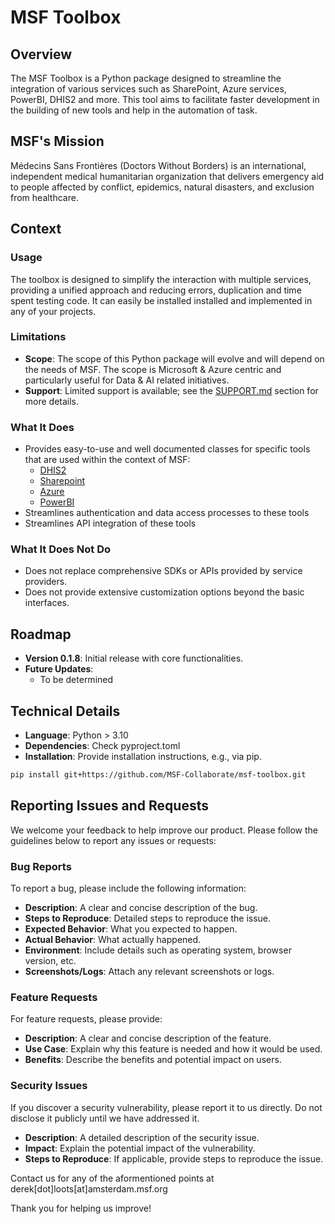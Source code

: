 # MSF Toolbox

## Overview

The MSF Toolbox is a Python package designed to streamline the integration of various services such as SharePoint, Azure services, PowerBI, DHIS2 and more. This tool aims to facilitate faster development in the building of new tools and help in the automation of task. 

## MSF's Mission

Médecins Sans Frontières (Doctors Without Borders) is an international, independent medical humanitarian organization that delivers emergency aid to people affected by conflict, epidemics, natural disasters, and exclusion from healthcare.

## Context

### Usage
The toolbox is designed to simplify the interaction with multiple services, providing a unified approach and reducing errors, duplication and time spent testing code. It can easily be installed installed and implemented in any of your projects.

### Limitations
- **Scope**: The scope of this Python package will evolve and will depend on the needs of MSF. The scope is Microsoft & Azure centric and particularly useful for Data & AI related initiatives. 
- **Support**: Limited support is available; see the [SUPPORT.md](SUPPORT.md) section for more details.

### What It Does
- Provides easy-to-use and well documented classes for specific tools that are used within the context of MSF:
    - [DHIS2](https://dhis2.org/)
    - [Sharepoint](https://www.microsoft.com/nl-nl/microsoft-365/sharepoint/collaboration)
    - [Azure](https://azure.microsoft.com/)
    - [PowerBI](https://www.microsoft.com/nl-nl/power-platform/products/power-bi)
- Streamlines authentication and data access processes to these tools
- Streamlines API integration of these tools

### What It Does Not Do
- Does not replace comprehensive SDKs or APIs provided by service providers.
- Does not provide extensive customization options beyond the basic interfaces.

## Roadmap

- **Version 0.1.8**: Initial release with core functionalities.
- **Future Updates**:
  - To be determined

## Technical Details

- **Language**: Python > 3.10
- **Dependencies**: Check pyproject.toml
- **Installation**: Provide installation instructions, e.g., via pip.

```bash
pip install git+https://github.com/MSF-Collaborate/msf-toolbox.git
```

## Reporting Issues and Requests

We welcome your feedback to help improve our product. Please follow the guidelines below to report any issues or requests:

### Bug Reports

To report a bug, please include the following information:

- **Description**: A clear and concise description of the bug.
- **Steps to Reproduce**: Detailed steps to reproduce the issue.
- **Expected Behavior**: What you expected to happen.
- **Actual Behavior**: What actually happened.
- **Environment**: Include details such as operating system, browser version, etc.
- **Screenshots/Logs**: Attach any relevant screenshots or logs.


### Feature Requests

For feature requests, please provide:

- **Description**: A clear and concise description of the feature.
- **Use Case**: Explain why this feature is needed and how it would be used.
- **Benefits**: Describe the benefits and potential impact on users.


### Security Issues

If you discover a security vulnerability, please report it to us directly. Do not disclose it publicly until we have addressed it.

- **Description**: A detailed description of the security issue.
- **Impact**: Explain the potential impact of the vulnerability.
- **Steps to Reproduce**: If applicable, provide steps to reproduce the issue.

Contact us for any of the aformentioned points at derek[dot]loots[at]amsterdam.msf.org

Thank you for helping us improve!